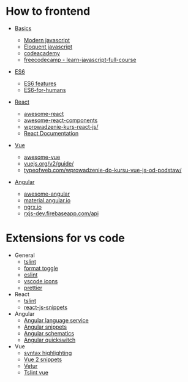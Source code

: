 
# How to frontend

-   [Basics](#basics)
    - [Modern javascript](https://github.com/javascript-tutorial/en.javascript.info)
    -   [Eloquent javascript](https://eloquentjavascript.net/)
    -   [codeacademy](https://www.codecademy.com/catalog/language/javascript)
    -   [freecodecamp - learn-javascript-full-course](https://www.freecodecamp.org/news/learn-javascript-full-course/)


-   [ES6](https://github.com/lukehoban/es6features)
    - [ES6 features](https://github.com/lukehoban/es6features)
    - [ES6-for-humans](https://github.com/metagrover/ES6-for-humans)
-   [React](#react)
    -   [awesome-react](https://github.com/enaqx/awesome-react)
    -   [awesome-react-components](https://github.com/brillout/awesome-react-components)
    -   [wprowadzenie-kurs-react-js/](https://typeofweb.com/wprowadzenie-kurs-react-js/)
    -   [React Documentation](https://reactjs.org/docs)
-   [Vue](#vue)
    - [awesome-vue](https://github.com/vuejs/awesome-vue)
    - [vuejs.org/v2/guide/](https://vuejs.org/v2/guide/)
    -  [typeofweb.com/wprowadzenie-do-kursu-vue-js-od-podstaw/](https://typeofweb.com/wprowadzenie-do-kursu-vue-js-od-podstaw/)
-   [Angular](#angular)
    - [awesome-angular](https://github.com/PatrickJS/awesome-angular)
    - [material.angular.io](https://material.angular.io/)
    - [ngrx.io](https://ngrx.io/)
    - [rxjs-dev.firebaseapp.com/api](https://rxjs-dev.firebaseapp.com/api)



# Extensions for vs code

-   General
    - [tslint](https://marketplace.visualstudio.com/items?itemName=ms-vscode.vscode-typescript-tslint-plugin)
    - [format toggle](https://marketplace.visualstudio.com/items?itemName=tombonnike.vscode-status-bar-format-toggle)
    - [eslint](https://marketplace.visualstudio.com/items?itemName=dbaeumer.vscode-eslint)
    - [vscode icons](https://marketplace.visualstudio.com/items?itemName=vscode-icons-team.vscode-icons)
    - [prettier](https://marketplace.visualstudio.com/items?itemName=esbenp.prettier-vscode)
-   React
    - [tslint](https://marketplace.visualstudio.com/items?itemName=ms-vscode.vscode-typescript-tslint-plugin)
    - [react-js-snippets](https://marketplace.visualstudio.com/items?itemName=dsznajder.es7-react-js-snippets)
-   Angular
    - [Angular language service](https://marketplace.visualstudio.com/items?itemName=Angular.ng-template)
    - [Angular snippets](https://marketplace.visualstudio.com/items?itemName=johnpapa.Angular2)
    - [Angular schematics](https://marketplace.visualstudio.com/items?itemName=cyrilletuzi.angular-schematics)
    - [Angular quickswitch](https://marketplace.visualstudio.com/items?itemName=erhise.vs-ng-quick-switch)
-   Vue
    - [syntax highlighting](https://marketplace.visualstudio.com/items?itemName=jcbuisson.vue)
    - [Vue 2 snippets](https://marketplace.visualstudio.com/items?itemName=hollowtree.vue-snippets)
    - [Vetur](https://marketplace.visualstudio.com/items?itemName=octref.vetur)
    - [Tslint vue](https://marketplace.visualstudio.com/items?itemName=prograhammer.tslint-vue)
    	
